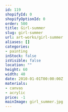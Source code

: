 ```yaml
---
id: 119
shopifyId: 0
shopifyOptionId: 0
order: 500
title: Girl-summer
slug: girl-summer
url: art-works/girl-summer
aliases: []
categories:
- painting
inStock: false
isVisible: false
location: ""
height: 60
width: 40
date: 2010-01-01T00:00:00Z
materials:
- canvas
- acrylic
price: -1
mainImage: girl_summer.jpg
---
```

